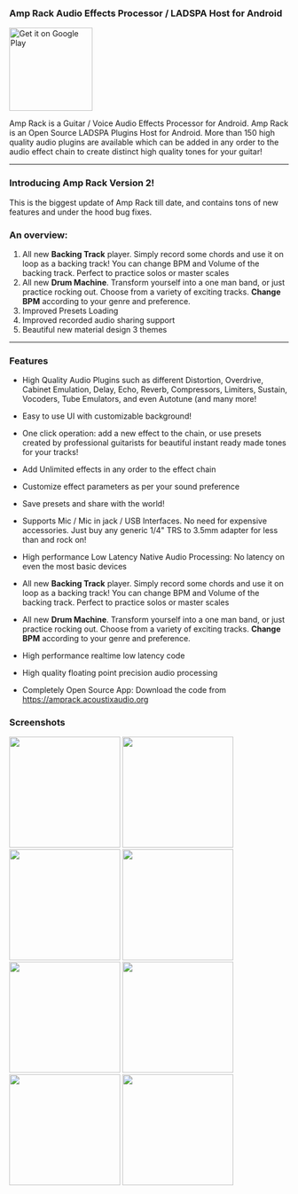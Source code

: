### Amp Rack Audio Effects Processor / LADSPA Host for Android
<a href='https://play.google.com/store/apps/details?id=com.shajikhan.ladspa.amprack&pcampaignid=pcampaignidMKT-Other-global-all-co-prtnr-py-PartBadge-Mar2515-1'><img width=150 alt='Get it on Google Play' src='https://play.google.com/intl/en_us/badges/static/images/badges/en_badge_web_generic.png'/></a>

Amp Rack is a Guitar / Voice Audio Effects Processor for Android. Amp Rack is an Open Source LADSPA Plugins Host for Android. More than 150 high quality audio plugins are available which can be added in any order to the audio effect chain to create distinct high quality tones for your guitar!

***

### Introducing Amp Rack Version 2! 
This is the biggest update of Amp Rack till date, and contains tons of new features and under the hood bug fixes.

### An overview:
1. All new **Backing Track** player. Simply record some chords and use it on loop as a backing track! You can change BPM and Volume of the backing track. Perfect to practice solos or master scales
2. All new **Drum Machine**. Transform yourself into a one man band, or just practice rocking out. Choose from a variety of exciting tracks. **Change BPM** according to your genre and preference.
3. Improved Presets Loading 
4. Improved recorded audio sharing support
5. Beautiful new material design 3 themes

***

### Features

* High Quality Audio Plugins such as different Distortion, Overdrive, Cabinet Emulation, Delay, Echo, Reverb, Compressors, Limiters, Sustain, Vocoders, Tube Emulators, and even Autotune (and many more!

* Easy to use UI with customizable background!

* One click operation: add a new effect to the chain, or use presets created by professional guitarists for beautiful instant ready made tones for your tracks!

* Add Unlimited effects in any order to the effect chain

* Customize effect parameters as per your sound preference

* Save presets and share with the world!

* Supports Mic / Mic in jack / USB Interfaces. No need for expensive accessories. Just buy any generic 1/4" TRS to 3.5mm adapter for less than  and rock on!

* High performance Low Latency Native Audio Processing: No latency on even the most basic devices

* All new **Backing Track** player. Simply record some chords and use it on loop as a backing track! You can change BPM and Volume of the backing track. Perfect to practice solos or master scales

* All new **Drum Machine**. Transform yourself into a one man band, or just practice rocking out. Choose from a variety of exciting tracks. **Change BPM** according to your genre and preference.

* High performance realtime low latency code

* High quality floating point precision audio processing

* Completely Open Source App: Download the code from https://amprack.acoustixaudio.org

### Screenshots
<div class="row">
  <img width=200 src="https://user-images.githubusercontent.com/17184025/178100470-81215a53-e2f4-4a65-a8e4-7816e4eab740.jpg">
  <img width=200 src="https://user-images.githubusercontent.com/17184025/178100475-493fdaf7-59be-4aee-8b11-c1498a5c34ab.jpg">
  <img width=200 src="https://user-images.githubusercontent.com/17184025/178100479-1910de09-95e7-4864-a051-9795fa1c5dfc.jpg">
  <img width=200 src="https://user-images.githubusercontent.com/17184025/178100480-5f63c493-3460-4ad8-a90a-5779bf658587.jpg">
  <img width=200 src="https://user-images.githubusercontent.com/17184025/178100482-2c64b835-a3a4-4f8c-8458-d0e442266415.jpg">
  <img width=200 src="https://user-images.githubusercontent.com/17184025/178100483-d0e53b89-0ef4-4d73-814a-539c9b93c35f.jpg">
  <img width=200 src="https://user-images.githubusercontent.com/17184025/178100487-7287a02e-ede2-4f5d-82e3-aad0dc61e86d.jpg">
  <img width=200 src="https://user-images.githubusercontent.com/17184025/178100490-f571d17f-ff7f-4ea2-ab89-225a8572a6cc.jpg">
</div> 
